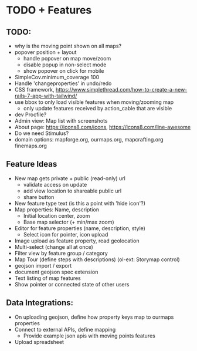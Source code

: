 # TODO + Features

## TODO:

* why is the moving point shown on all maps?
* popover position + layout
  * handle popover on map move/zoom
  * disable popup in non-select mode
  * show popover on click for mobile
* SimpleCov.minimum_coverage 100
* Handle 'changeproperties' in undo/redo
* CSS framework, https://www.simplethread.com/how-to-create-a-new-rails-7-app-with-tailwind/
* use bbox to only load visible features when moving/zooming map
  * only update features received by action_cable that are visible
* dev Procfile?
* Admin view: Map list with screenshots
* About page: https://icons8.com/icons, https://icons8.com/line-awesome
* Do we need Stimulus?
* domain options: mapforge.org, ourmaps.org, mapcrafting.org finemaps.org


## Feature Ideas

* New map gets private + public (read-only) url
  * validate access on update
  * add view location to shareable public url
  * share button
* New feature type text (is this a point with 'hide icon'?)
* Map properties: Name, description
  * Initial location center, zoom
  * Base map selector (+ min/max zoom)
* Editor for feature properties (name, description, style)
  * Select icon for pointer, icon upload
* Image upload as feature property, read geolocation
* Multi-select (change all at once)
* Filter view by feature group / category
* Map Tour (define steps with descriptions) (ol-ext: Storymap control)
* geojson import / export
* document geojson spec extension
* Text listing of map features
* Show pointer or connected state of other users


## Data Integrations:

* On uploading geojson, define how property keys map to ourmaps properties
* Connect to external APIs, define mapping
  * Provide example json apis with moving points features
* Upload spreadsheet
